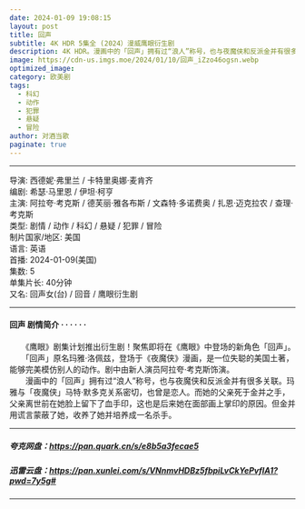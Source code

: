 ```yaml
---
date: 2024-01-09 19:08:15
layout: post
title: 回声
subtitle: 4K HDR 5集全 (2024）漫威鹰眼衍生剧
description: 4K HDR。漫画中的「回声」拥有过“浪人”称号，也与夜魔侠和反派金并有很多关联。玛雅与「夜魔侠」马特·默多克关系密切，也曾是恋人。而她的父亲死于金并之手，父亲离世前在她脸上留下了血手印，这也是后来她在面部画上掌印的原因...
image: https://cdn-us.imgs.moe/2024/01/10/回声_iZzo46ogsn.webp
optimized_image: 
category: 欧美剧
tags:
  - 科幻
  - 动作
  - 犯罪
  - 悬疑
  - 冒险
author: 对酒当歌
paginate: true
---
```


---

导演: 西德妮·弗里兰 / 卡特里奥娜·麦肯齐  
编剧: 希瑟·马里恩 / 伊坦·柯亨  
主演: 阿拉夸·考克斯 / 德芙丽·雅各布斯 / 文森特·多诺费奥 / 扎恩·迈克拉农 / 查理·考克斯  
类型: 剧情 / 动作 / 科幻 / 悬疑 / 犯罪 / 冒险  
制片国家/地区: 美国  
语言: 英语  
首播: 2024-01-09(美国)  
集数: 5  
单集片长: 40分钟  
又名: 回声女(台) / 回音 / 鹰眼衍生剧  

---

#### 回声 剧情简介 · · · · · ·

　　《鹰眼》剧集计划推出衍生剧！聚焦即将在《鹰眼》中登场的新角色「回声」。  
　　「回声」原名玛雅·洛佩兹，登场于《夜魔侠》漫画，是一位失聪的美国土著，能够完美模仿别人的动作。剧中由新人演员阿拉夸·考克斯饰演。  
　　漫画中的「回声」拥有过“浪人”称号，也与夜魔侠和反派金并有很多关联。玛雅与「夜魔侠」马特·默多克关系密切，也曾是恋人。而她的父亲死于金并之手，父亲离世前在她脸上留下了血手印，这也是后来她在面部画上掌印的原因。但金并用谎言蒙蔽了她，收养了她并培养成一名杀手。  

---

##### 夸克网盘：<https://pan.quark.cn/s/e8b5a3fecae5>

##### 迅雷云盘：<https://pan.xunlei.com/s/VNnmvHDBz5fbpiLvCkYePvfIA1?pwd=7y5g#>

---
